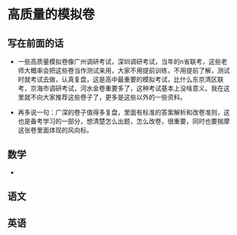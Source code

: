 # 高质量的模拟卷



## 写在前面的话

  - 一些高质量模拟卷像广州调研考试，深圳调研考试，当年的n省联考，这些老师大概率会把这些卷当作测试来用，大家不用提前训练，不用提前了解，测试时就考试去做，认真复盘，这是高中最重要的模拟考试，比什么东京湾区联考，京海市调研考试，河水金卷重要多了，这种考试基本上没啥意义。我在这里就不向大家推荐这些卷子了，更多是这些以外的一些资料。
  
  - 再多说一句：广深的卷子值得多复盘，里面有标准的答案解析和改卷准则，这也是备考学习的一部分，想清楚怎么出题，怎么改卷，很重要，同时也要揣摩这张卷里面体现的风向标。


## 数学
  -


## 语文


## 英语


